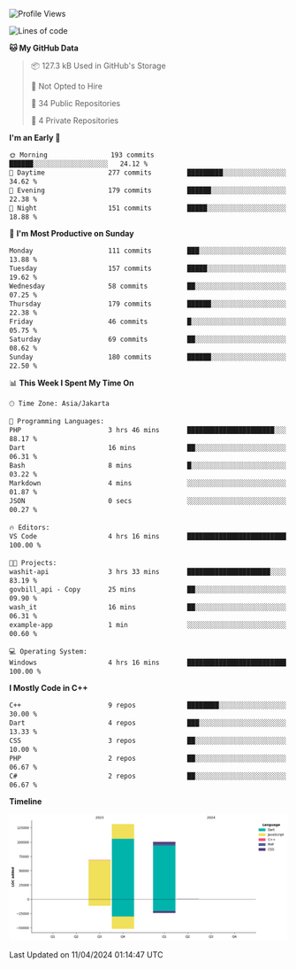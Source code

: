 <!--START_SECTION:waka-->
![Profile Views](http://img.shields.io/badge/Profile%20Views-37-blue)

![Lines of code](https://img.shields.io/badge/From%20Hello%20World%20I%27ve%20Written-300.6%20thousand%20lines%20of%20code-blue)

**🐱 My GitHub Data** 

> 📦 127.3 kB Used in GitHub's Storage 
 > 
> 🚫 Not Opted to Hire
 > 
> 📜 34 Public Repositories 
 > 
> 🔑 4 Private Repositories 
 > 
**I'm an Early 🐤** 

```text
🌞 Morning                193 commits         ██████░░░░░░░░░░░░░░░░░░░   24.12 % 
🌆 Daytime                277 commits         █████████░░░░░░░░░░░░░░░░   34.62 % 
🌃 Evening                179 commits         ██████░░░░░░░░░░░░░░░░░░░   22.38 % 
🌙 Night                  151 commits         █████░░░░░░░░░░░░░░░░░░░░   18.88 % 
```
📅 **I'm Most Productive on Sunday** 

```text
Monday                   111 commits         ███░░░░░░░░░░░░░░░░░░░░░░   13.88 % 
Tuesday                  157 commits         █████░░░░░░░░░░░░░░░░░░░░   19.62 % 
Wednesday                58 commits          ██░░░░░░░░░░░░░░░░░░░░░░░   07.25 % 
Thursday                 179 commits         ██████░░░░░░░░░░░░░░░░░░░   22.38 % 
Friday                   46 commits          █░░░░░░░░░░░░░░░░░░░░░░░░   05.75 % 
Saturday                 69 commits          ██░░░░░░░░░░░░░░░░░░░░░░░   08.62 % 
Sunday                   180 commits         ██████░░░░░░░░░░░░░░░░░░░   22.50 % 
```


📊 **This Week I Spent My Time On** 

```text
🕑︎ Time Zone: Asia/Jakarta

💬 Programming Languages: 
PHP                      3 hrs 46 mins       ██████████████████████░░░   88.17 % 
Dart                     16 mins             ██░░░░░░░░░░░░░░░░░░░░░░░   06.31 % 
Bash                     8 mins              █░░░░░░░░░░░░░░░░░░░░░░░░   03.22 % 
Markdown                 4 mins              ░░░░░░░░░░░░░░░░░░░░░░░░░   01.87 % 
JSON                     0 secs              ░░░░░░░░░░░░░░░░░░░░░░░░░   00.27 % 

🔥 Editors: 
VS Code                  4 hrs 16 mins       █████████████████████████   100.00 % 

🐱‍💻 Projects: 
washit-api               3 hrs 33 mins       █████████████████████░░░░   83.19 % 
govbill_api - Copy       25 mins             ██░░░░░░░░░░░░░░░░░░░░░░░   09.90 % 
wash_it                  16 mins             ██░░░░░░░░░░░░░░░░░░░░░░░   06.31 % 
example-app              1 min               ░░░░░░░░░░░░░░░░░░░░░░░░░   00.60 % 

💻 Operating System: 
Windows                  4 hrs 16 mins       █████████████████████████   100.00 % 
```

**I Mostly Code in C++** 

```text
C++                      9 repos             ████████░░░░░░░░░░░░░░░░░   30.00 % 
Dart                     4 repos             ███░░░░░░░░░░░░░░░░░░░░░░   13.33 % 
CSS                      3 repos             ██░░░░░░░░░░░░░░░░░░░░░░░   10.00 % 
PHP                      2 repos             ██░░░░░░░░░░░░░░░░░░░░░░░   06.67 % 
C#                       2 repos             ██░░░░░░░░░░░░░░░░░░░░░░░   06.67 % 
```



**Timeline**

![Lines of Code chart](https://raw.githubusercontent.com/PradiptaAhmad/PradiptaAhmad/main/assets/bar_graph.png)


 Last Updated on 11/04/2024 01:14:47 UTC
<!--END_SECTION:waka-->
